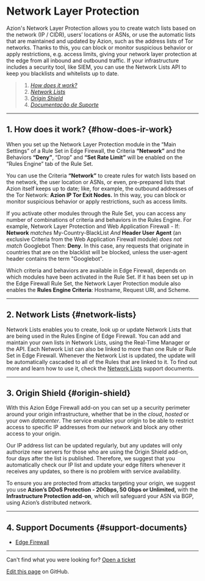 # Network Layer Protection



Azion's Network Layer Protection allows you to create watch lists based on the network (IP / CIDR), users’ locations or ASNs, or use the automatic lists that are maintained and updated by Azion, such as the address lists of Tor networks. Thanks to this, you can block or monitor suspicious behavior or apply restrictions, e.g. access limits, giving your network layer protection at the edge from all inbound and outbound traffic. If your infrastructure includes a security tool, like SIEM, you can use the Network Lists API to keep you blacklists and whitelists up to date.

> 1. *[How does it work?](#how-does-it-work)*
> 2. *[Network Lists](#network-lists)*
> 3. *[Origin Shield](#origin-shield)*
> 5. *[Documentação de Suporte](#documentacao-de-suporte)*

---

## 1. How does it work? {#how-does-ir-work}

When you set up the Network Layer Protection module in the “Main Settings” of a Rule Set in Edge Firewall, the Criteria **“Network”** and the Behaviors **“Deny”**, “Drop” and **“Set Rate Limit”** will be enabled on the “Rules Engine” tab of the Rule Set.

You can use the Criteria **“Network”** to create rules for watch lists based on the network, the user location or ASNs, or even, pre-prepared lists that Azion itself keeps up to date; like, for example, the outbound addresses of the Tor Network: **Azion IP Tor Exit Nodes.** In this way, you can block or monitor suspicious behavior or apply restrictions, such as access limits. 

If you activate other modules through the Rule Set, you can access any number of combinations of criteria and behaviors in the Rules Engine. For example, Network Layer Protection and Web Application Firewall - If: **Network** *matches* My-Country-BlackList *And* **Header User Agent** (an exclusive Criteria from the Web Application Firewall module) *does not match* Googlebot Then: **Deny**. In this case, any requests that originate in countries that are on the blacklist will be blocked, unless the user-agent header contains the term "Googlebot".

Which criteria and behaviors are available in Edge Firewall, depends on which modules have been activated in the Rule Set. If it has been set up in the Edge Firewall Rule Set, the Network Layer Protection module also enables the **Rules Engine Criteria**: Hostname, Request URI, and Scheme.

---

## 2. Network Lists {#network-lists}

Network Lists enables you to create, look up or update Network Lists that are being used in the Rules Engine of Edge Firewall. You can add and maintain your own lists in Network Lists, using the Real-Time Manager or the API. Each Network List can also be linked to more than one Rule or Rule Set in Edge Firewall. Whenever the Network List is updated, the update will be automatically cascaded to all of the Rules that are linked to it. To find out more and learn how to use it, check the [Network Lists](https://www.azion.com/en/documentation/products/edge-firewall/network-lists) support documents.

---

## 3. Origin Shield {#origin-shield}

With this Azion Edge Firewall add-on you can set up a security perimeter around your origin infrastructure, whether that be in the *cloud*, *hosted* or your own *datacenter*. The service enables your origin to be able to restrict access to specific IP addresses from our network and block any other access to your origin.

Our IP address list can be updated regularly, but any updates will only authorize new servers for those who are using the Origin Shield add-on, four days after the list is published. Therefore, we suggest that you automatically check our IP list and update your edge filters whenever it receives any updates, so there is no problem with service availability.

To ensure you are protected from attacks targeting your origin, we suggest you use **Azion’s DDoS Protection - 20Gbps, 50 Gbps or Unlimited,** with the **Infrastructure Protection add-on**, which will safeguard your ASN via BGP, using Azion’s distributed network.

---

## 4. Support Documents {#support-documents}

- [Edge Firewall](https://www.azion.com/en/documentation/products/edge-firewall/)

---

Can't find what you were looking for? [Open a ticket](https://tickets.azion.com/)

[Edit this page](https://github.com/aziontech/docs_en/edit/master/network-layer-protection/index.md) on GitHub.

